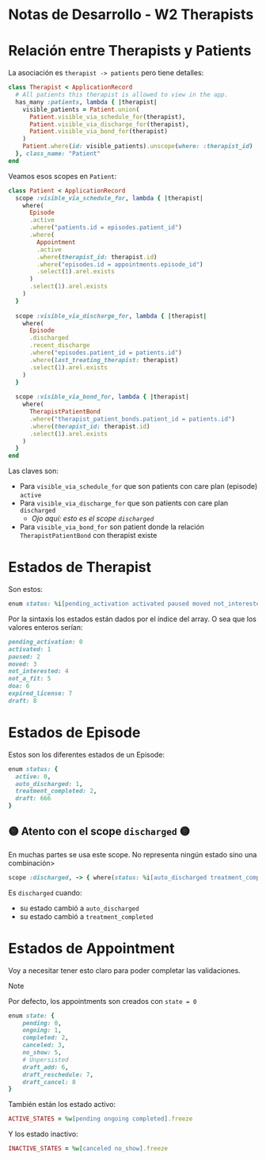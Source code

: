 # Notas de Desarrollo - W2 Therapists

# Relación entre Therapists y Patients

La asociación es `therapist -> patients` pero tiene detalles:
```ruby
class Therapist < ApplicationRecord
  # All patients this therapist is allowed to view in the app.
  has_many :patients, lambda { |therapist|
    visible_patients = Patient.union(
      Patient.visible_via_schedule_for(therapist),
      Patient.visible_via_discharge_for(therapist),
      Patient.visible_via_bond_for(therapist)
    )
    Patient.where(id: visible_patients).unscope(where: :therapist_id)
  }, class_name: "Patient"
end
```

Veamos esos scopes en `Patient`:
```ruby
class Patient < ApplicationRecord
  scope :visible_via_schedule_for, lambda { |therapist|
    where(
      Episode
      .active
      .where("patients.id = episodes.patient_id")
      .where(
        Appointment
        .active
        .where(therapist_id: therapist.id)
        .where("episodes.id = appointments.episode_id")
        .select(1).arel.exists
      )
      .select(1).arel.exists
    )
  }
  
  scope :visible_via_discharge_for, lambda { |therapist|
    where(
      Episode
      .discharged
      .recent_discharge
      .where("episodes.patient_id = patients.id")
      .where(last_treating_therapist: therapist)
      .select(1).arel.exists
    )
  }
  
  scope :visible_via_bond_for, lambda { |therapist|
    where(
      TherapistPatientBond
      .where("therapist_patient_bonds.patient_id = patients.id")
      .where(therapist_id: therapist.id)
      .select(1).arel.exists
    )
  }
end
```

Las claves son:

- Para `visible_via_schedule_for` que son patients con care plan (episode) `active`
- Para `visible_via_discharge_for` que son patients con care plan `discharged`
	- _Ojo aquí: esto es el scope `discharged`_
- Para `visible_via_bond_for` son patient donde la relación `TherapistPatientBond` con therapist existe

# Estados de Therapist

Son estos:
```ruby
enum status: %i[pending_activation activated paused moved not_interested not_a_fit doa expired_license draft]
```

Por la sintaxis los estados están dados por el índice del array. O sea que los valores enteros serían:
```ruby
pending_activation: 0
activated: 1
paused: 2
moved: 3
not_interested: 4
not_a_fit: 5
doa: 6
expired_license: 7
draft: 8
```

# Estados de Episode

Estos son los diferentes estados de un Episode:
```ruby
enum status: {
  active: 0,
  auto_discharged: 1,
  treatment_completed: 2,
  draft: 666
}
```

## 🟡 Atento con el scope `discharged` 🟡

En muchas partes se usa este scope. No representa ningún estado sino una combinación>
```ruby
scope :discharged, -> { where(status: %i[auto_discharged treatment_completed]) }
```

Es `discharged` cuando:

- su estado cambió a `auto_discharged`
- su estado cambió a `treatment_completed`

# Estados de Appointment

Voy a necesitar tener esto claro para poder completar las validaciones.

> [!Note]
> Por defecto, los appointments son creados con `state = 0`

```ruby
enum state: {
	pending: 0,
	ongoing: 1,
	completed: 2,
	canceled: 3,
	no_show: 5,
	# Unpersisted
	draft_add: 6,
	draft_reschedule: 7,
	draft_cancel: 8
}
```

También están los estado activo:
```ruby
ACTIVE_STATES = %w[pending ongoing completed].freeze
```

Y los estado inactivo:
```ruby
INACTIVE_STATES = %w[canceled no_show].freeze
```
